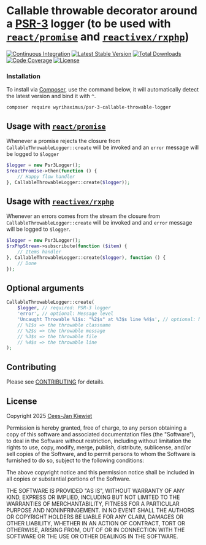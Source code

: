 # Callable throwable decorator around a [PSR-3](http://www.php-fig.org/psr/psr-3/) logger (to be used with [`react/promise`](https://reactphp.org/promise/) and [`reactivex/rxphp`](https://github.com/ReactiveX/RxPHP))

[![Continuous Integration](https://github.com/WyriHaximus/php-psr-3-callable-throwable-logger/actions/workflows/ci.yml/badge.svg)](https://github.com/WyriHaximus/php-psr-3-callable-throwable-logger/actions/workflows/ci.yml)
[![Latest Stable Version](https://poser.pugx.org/WyriHaximus/psr-3-callable-throwable-logger/v/stable.png)](https://packagist.org/packages/WyriHaximus/psr-3-callable-throwable-logger)
[![Total Downloads](https://poser.pugx.org/WyriHaximus/psr-3-callable-throwable-logger/downloads.png)](https://packagist.org/packages/WyriHaximus/psr-3-callable-throwable-logger/stats)
[![Code Coverage](https://scrutinizer-ci.com/g/WyriHaximus/php-psr-3-callable-throwable-logger/badges/coverage.png?b=master)](https://scrutinizer-ci.com/g/WyriHaximus/php-psr-3-callable-throwable-logger/?branch=master)
[![License](https://poser.pugx.org/WyriHaximus/psr-3-callable-throwable-logger/license.png)](https://packagist.org/packages/wyrihaximus/psr-3-callable-throwable-logger)

### Installation ###

To install via [Composer](http://getcomposer.org/), use the command below, it will automatically detect the latest version and bind it with `^`.

```
composer require wyrihaximus/psr-3-callable-throwable-logger
```

## Usage with [`react/promise`](https://reactphp.org/promise/)

Whenever a promise rejects the closure from `CallableThrowableLogger::create`  will be invoked and an `error` message
will be logged to `$logger`

```php
$logger = new Psr3Logger();
$reactPromise->then(function () {
    // Happy flow handler
}, CallableThrowableLogger::create($logger));
```

## Usage with [`reactivex/rxphp`](https://github.com/ReactiveX/RxPHP)

Whenever an errors comes from the stream the closure from `CallableThrowableLogger::create`  will be invoked and
and `error` message will be logged to `$logger`.

```php
$logger = new Psr3Logger();
$rxPhpStream->subscribute(function ($item) {
    // Items handler
}, CallableThrowableLogger::create($logger), function () {
    // Done
});
```

## Optional arguments

```php
CallableThrowableLogger::create(
    $logger, // required: PSR-3 logger
    'error', // optional: Message level
    'Uncaught Throwable %1$s: "%2$s" at %3$s line %4$s', // optional: Message
    // %1$s => the throwable classname
    // %2$s => the throwable message
    // %3$s => the throwable file
    // %4$s => the throwable line
);
```

## Contributing ##

Please see [CONTRIBUTING](CONTRIBUTING.md) for details.

## License ##

Copyright 2025 [Cees-Jan Kiewiet](http://wyrihaximus.net/)

Permission is hereby granted, free of charge, to any person
obtaining a copy of this software and associated documentation
files (the "Software"), to deal in the Software without
restriction, including without limitation the rights to use,
copy, modify, merge, publish, distribute, sublicense, and/or sell
copies of the Software, and to permit persons to whom the
Software is furnished to do so, subject to the following
conditions:

The above copyright notice and this permission notice shall be
included in all copies or substantial portions of the Software.

THE SOFTWARE IS PROVIDED "AS IS", WITHOUT WARRANTY OF ANY KIND,
EXPRESS OR IMPLIED, INCLUDING BUT NOT LIMITED TO THE WARRANTIES
OF MERCHANTABILITY, FITNESS FOR A PARTICULAR PURPOSE AND
NONINFRINGEMENT. IN NO EVENT SHALL THE AUTHORS OR COPYRIGHT
HOLDERS BE LIABLE FOR ANY CLAIM, DAMAGES OR OTHER LIABILITY,
WHETHER IN AN ACTION OF CONTRACT, TORT OR OTHERWISE, ARISING
FROM, OUT OF OR IN CONNECTION WITH THE SOFTWARE OR THE USE OR
OTHER DEALINGS IN THE SOFTWARE.

